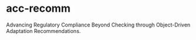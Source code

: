 # acc-recomm
Advancing Regulatory Compliance Beyond Checking through Object-Driven Adaptation Recommendations.
